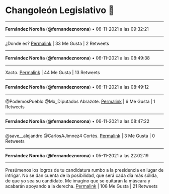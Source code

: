 # Changoleón Legislativo 🙈
*****
**Fernández Noroña** (**@fernandeznorona**) • 06-11-2021 a las 09:32:21
*****
¿Donde es?
[Permalink](https://twitter.com/fernandeznorona/status/1457038154796449797) | 33 Me Gusta | 2 Retweets
*****
**Fernández Noroña** (**@fernandeznorona**) • 06-11-2021 a las 08:49:38
*****
Xacto.
[Permalink](https://twitter.com/fernandeznorona/status/1457027407915880449) | 44 Me Gusta | 13 Retweets
*****
**Fernández Noroña** (**@fernandeznorona**) • 06-11-2021 a las 08:49:12
*****
@PodemosPueblo @Mx_Diputados Abrazote.
[Permalink](https://twitter.com/fernandeznorona/status/1457027295697276930) | 6 Me Gusta | 1 Retweets
*****
**Fernández Noroña** (**@fernandeznorona**) • 06-11-2021 a las 08:47:22
*****
@save__alejandro @CarlosAJimnez4 Cortés.
[Permalink](https://twitter.com/fernandeznorona/status/1457026834361569281) | 3 Me Gusta | 0 Retweets
*****
**Fernández Noroña** (**@fernandeznorona**) • 05-11-2021 a las 22:02:19
*****
Presúmenos los logros de tu candidatura rumbo a la presidencia en lugar de intrigar. No se dan cuenta de la posibilidad, que será cada día más sólida, de que yo sea su candidato. Me imagino que se quitarán la máscara y acabarán apoyando a la derecha.
[Permalink](https://twitter.com/fernandeznorona/status/1456864503711338500) | 108 Me Gusta | 21 Retweets